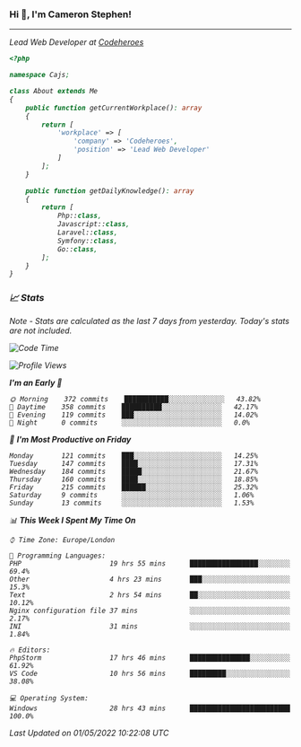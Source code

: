 ### Hi 👋, I'm Cameron Stephen!
<hr>
<p><em>Lead Web Developer at <a href="https://codeheroes.co.uk">Codeheroes</a></p>


```php
<?php

namespace Cajs;

class About extends Me
{
    public function getCurrentWorkplace(): array
    {
        return [
            'workplace' => [
                'company' => 'Codeheroes',
                'position' => 'Lead Web Developer'
            ]
        ];
    }

    public function getDailyKnowledge(): array
    {
        return [
            Php::class,
            Javascript::class,
            Laravel::class,
            Symfony::class,
            Go::class,
        ];
    }
}
```

### 📈 Stats
<p><em>Note - Stats are calculated as the last 7 days from yesterday. Today's stats are not included.</em></p>


<!--START_SECTION:waka-->
![Code Time](http://img.shields.io/badge/Code%20Time-2%2C831%20hrs%2055%20mins-blue)

![Profile Views](http://img.shields.io/badge/Profile%20Views-0-blue)

**I'm an Early 🐤** 

```text
🌞 Morning    372 commits    ███████████░░░░░░░░░░░░░░   43.82% 
🌆 Daytime    358 commits    ██████████░░░░░░░░░░░░░░░   42.17% 
🌃 Evening    119 commits    ███░░░░░░░░░░░░░░░░░░░░░░   14.02% 
🌙 Night      0 commits      ░░░░░░░░░░░░░░░░░░░░░░░░░   0.0%

```
📅 **I'm Most Productive on Friday** 

```text
Monday       121 commits    ███░░░░░░░░░░░░░░░░░░░░░░   14.25% 
Tuesday      147 commits    ████░░░░░░░░░░░░░░░░░░░░░   17.31% 
Wednesday    184 commits    █████░░░░░░░░░░░░░░░░░░░░   21.67% 
Thursday     160 commits    ████░░░░░░░░░░░░░░░░░░░░░   18.85% 
Friday       215 commits    ██████░░░░░░░░░░░░░░░░░░░   25.32% 
Saturday     9 commits      ░░░░░░░░░░░░░░░░░░░░░░░░░   1.06% 
Sunday       13 commits     ░░░░░░░░░░░░░░░░░░░░░░░░░   1.53%

```


📊 **This Week I Spent My Time On** 

```text
⌚︎ Time Zone: Europe/London

💬 Programming Languages: 
PHP                      19 hrs 55 mins      █████████████████░░░░░░░░   69.4% 
Other                    4 hrs 23 mins       ███░░░░░░░░░░░░░░░░░░░░░░   15.3% 
Text                     2 hrs 54 mins       ██░░░░░░░░░░░░░░░░░░░░░░░   10.12% 
Nginx configuration file 37 mins             ░░░░░░░░░░░░░░░░░░░░░░░░░   2.17% 
INI                      31 mins             ░░░░░░░░░░░░░░░░░░░░░░░░░   1.84%

🔥 Editors: 
PhpStorm                 17 hrs 46 mins      ███████████████░░░░░░░░░░   61.92% 
VS Code                  10 hrs 56 mins      █████████░░░░░░░░░░░░░░░░   38.08%

💻 Operating System: 
Windows                  28 hrs 43 mins      █████████████████████████   100.0%

```


 Last Updated on 01/05/2022 10:22:08 UTC
<!--END_SECTION:waka-->
